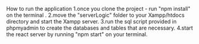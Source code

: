 How to run the application 
1.once you clone the project - run "npm install" on the terminal .
2.move the "serverLogic" folder to your Xampp/htdocs directory and start the Xampp server.
3.run the sql script provided in phpmyadmin to create the databases and tables that are necessary.
4.start the react server by running "npm start" on your terminal.


